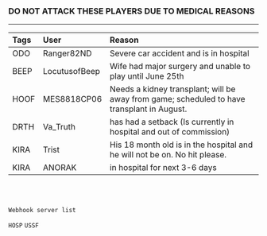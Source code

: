 ### DO NOT ATTACK THESE PLAYERS DUE TO MEDICAL REASONS
---

| Tags | User       | Reason |
|:------|:---------- |:-------|
| ODO  | Ranger82ND | Severe car accident and is in hospital |
| BEEP  | LocutusofBeep | Wife had major surgery and unable to play until June 25th |
| HOOF  | MES8818CP06 | Needs a kidney transplant; will be away from game; scheduled to have transplant in August. |
| DRTH  | Va_Truth | has had a setback (Is currently in hospital and out of commission) |
| KIRA | Trist | His 18 month old is in the hospital and he will not be on. No hit please. |
| KIRA | ANORAK | in hospital for next 3-6 days |


<br>
<br>

`Webhook server list`

`HOSP`
`USSF`

